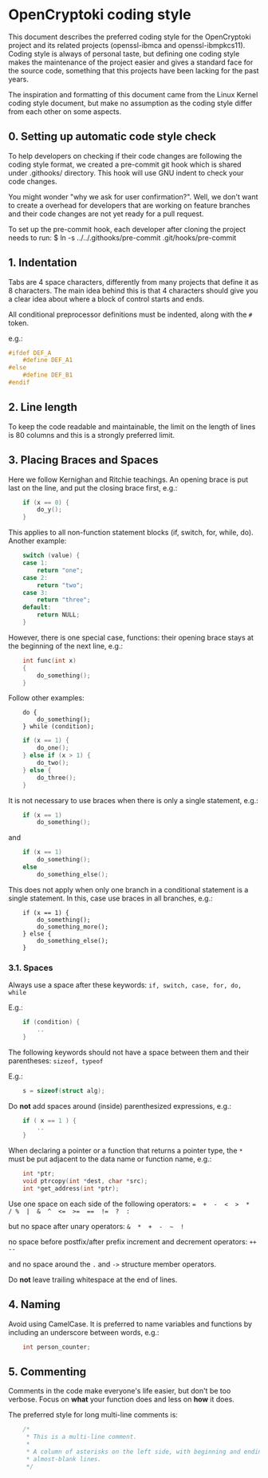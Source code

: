 # OpenCryptoki coding style

This document describes the preferred coding style for the OpenCryptoki project
and its related projects (openssl-ibmca and openssl-ibmpkcs11). Coding style is
always of personal taste, but defining one coding style makes the maintenance of
the project easier and gives a standard face for the source code, something that
this projects have been lacking for the past years.

The inspiration and formatting of this document came from the Linux Kernel
coding style document, but make no assumption as the coding style differ from
each other on some aspects.

## 0. Setting up automatic code style check

To help developers on checking if their code changes are following the coding
style format, we created a pre-commit git hook which is shared under .githooks/
directory. This hook will use GNU indent to check your code changes.

You might wonder "why we ask for user confirmation?". Well, we don't want to
create a overhead for developers that are working on feature branches and their
code changes are not yet ready for a pull request.

To set up the pre-commit hook, each developer after cloning the project needs
to run:
$ ln -s ../../.githooks/pre-commit .git/hooks/pre-commit

## 1. Indentation

Tabs are 4 space characters, differently from many projects that define it as 8
characters. The main idea behind this is that 4 characters should give you a
clear idea about where a block of control starts and ends.

All conditional preprocessor definitions must be indented, along with the `#` token.

e.g.:
```C
#ifdef DEF_A
    #define DEF_A1
#else
    #define DEF_B1
#endif
```

## 2. Line length

To keep the code readable and maintainable, the limit on the length of lines is
80 columns and this is a strongly preferred limit.

## 3. Placing Braces and Spaces

Here we follow Kernighan and Ritchie teachings. An opening brace is put last on
the line, and put the closing brace first, e.g.:

```c
    if (x == 0) {
        do_y();
    }
```

This applies to all non-function statement blocks (if, switch, for, while, do).
Another example:

```c
    switch (value) {
    case 1:
        return "one";
    case 2:
        return "two";
    case 3:
        return "three";
    default:
        return NULL;
    }
```

However, there is one special case, functions: their opening brace stays at the
beginning of the next line, e.g.:

```c
    int func(int x)
    {
        do_something();
    }
```

Follow other examples:

```
    do {
        do_something();
    } while (condition);
```

```c
    if (x == 1) {
        do_one();
    } else if (x > 1) {
        do_two();
    } else {
        do_three();
    }
```

It is not necessary to use braces when there is only a single statement, e.g.:

```c
    if (x == 1)
        do_something();
```

and

```c
    if (x == 1)
        do_something();
    else
        do_something_else();
```

This does not apply when only one branch in a conditional statement is a single
statement. In this, case use braces in all branches, e.g.:

```
    if (x == 1) {
        do_something();
        do_something_more();
    } else {
        do_something_else();
    }
```

### 3.1. Spaces

Always use a space after these keywords:
``` if, switch, case, for, do, while ```

E.g.:
```c
    if (condition) {
        ..
    }
```

The following keywords should not have a space between them and their
parentheses:
``` sizeof, typeof ```

E.g.:
```c
    s = sizeof(struct alg);
```

Do **not** add spaces around (inside) parenthesized expressions, e.g.:
```c
    if ( x == 1 ) {
        ..
    }
```

When declaring a pointer or a function that returns a pointer type, the ``*``
must be put adjacent to the data name or function name, e.g.:
```c
    int *ptr;
    void ptrcopy(int *dest, char *src);
    int *get_address(int *ptr);
```

Use one space on each side of the following operators:
``` =  +  -  <  >  *  / %  |  &  ^  <=  >=  ==  !=  ?  : ```

but no space after unary operators:
``` &  *  +  -  ~  !  ```

no space before postfix/after prefix increment and decrement operators:
``` ++ -- ```

and no space around the ``.`` and ``->`` structure member operators.

Do **not** leave trailing whitespace at the end of lines.

## 4. Naming

Avoid using CamelCase. It is preferred to name variables and functions by
including an underscore between words, e.g.:
```c
    int person_counter;
```

## 5. Commenting

Comments in the code make everyone's life easier, but don't be too verbose.
Focus on **what** your function does and less on **how** it does.

The preferred style for long multi-line comments is:

```c
    /*
     * This is a multi-line comment.
     *
     * A column of asterisks on the left side, with beginning and ending
     * almost-blank lines.
     */
```

